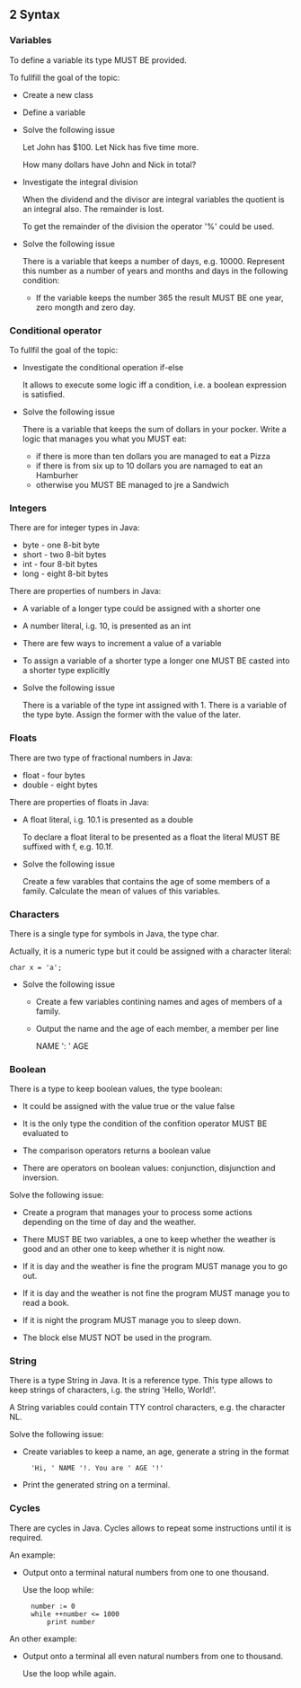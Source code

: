 ## 2 Syntax

### Variables

To define a variable its type MUST BE provided.

To fullfill the goal of the topic:

- Create a new class

- Define a variable

- Solve the following issue

    Let John has $100. Let Nick has five time more.

    How many dollars have John and Nick in total?

- Investigate the integral division

    When the dividend and the divisor are integral variables
    the quotient is an integral also. The remainder is lost.

    To get the remainder of the division the operator '%'
    could be used.

- Solve the following issue

    There is a variable that keeps a number of days, e.g. 10000.
    Represent this number as a number of years and months and days
    in the following condition:

    - If the variable keeps the number 365 the result MUST BE one year,
      zero mongth and zero day.

### Conditional operator

To fullfil the goal of the topic:

- Investigate the conditional operation if-else

    It allows to execute some logic iff a condition, i.e. a boolean expression
    is satisfied.

- Solve the following issue

    There is a variable that keeps the sum of dollars in your pocker. Write
    a logic that manages you what you MUST eat:

    - if there is more than ten dollars you are managed to eat a Pizza
    - if there is from six up to 10 dollars you are namaged to eat an Hamburher
    - otherwise you MUST BE managed to jre a Sandwich

### Integers

There are for integer types in Java:

- byte - one 8-bit byte
- short - two 8-bit bytes
- int - four 8-bit bytes
- long - eight 8-bit bytes

There are properties of numbers in Java:

- A variable of a longer type could be assigned with a shorter one

- A number literal, i.g. 10, is presented as an int

- There are few ways to increment a value of a variable

- To assign a variable of a shorter type a longer one MUST BE casted into
  a shorter type explicitly

- Solve the following issue

    There is a variable of the type int assigned with 1. There is a variable
    of the type byte. Assign the former with the value of the later.

### Floats

There are two type of fractional numbers in Java:

- float - four bytes
- double - eight bytes

There are properties of floats in Java:

- A float literal, i.g. 10.1 is presented as a double

    To declare a float literal to be presented as a float the literal
    MUST BE suffixed with f, e.g. 10.1f.

- Solve the following issue

    Create a few varables that contains the age of some members of a family.
    Calculate the mean of values of this variables.

### Characters

There is a single type for symbols in Java, the type char.

Actually, it is a numeric type but it could be assigned with
a character literal:

    char x = 'a';

- Solve the following issue

    - Create a few variables contining names and ages of members of a family.

    - Output the name and the age of each member, a member per line

        NAME ': ' AGE

### Boolean

There is a type to keep boolean values, the type boolean:

- It could be assigned with the value true or the value false

- It is the only type the condition of the confition operator MUST BE
  evaluated to

- The comparison operators returns a boolean value

- There are operators on boolean values: conjunction, disjunction and
  inversion.

Solve the following issue:

- Create a program that manages your to process some actions depending on
  the time of day and the weather.

- There MUST BE two variables, a one to keep whether the weather is good and
  an other one to keep whether it is night now.

- If it is day and the weather is fine the program MUST manage you to go out.

- If it is day and the weather is not fine the program MUST manage you to read
  a book.

- If it is night the program MUST manage you to sleep down.

- The block else MUST NOT be used in the program.

### String

There is a type String in Java. It is a reference type. This type allows to keep
strings of characters, i.g. the string 'Hello, World!'.

A String variables could contain TTY control characters, e.g. the character NL.

Solve the following issue:

- Create variables to keep a name, an age, generate a string in the format

        'Hi, ' NAME '!. You are ' AGE '!'

- Print the generated string on a terminal.

### Cycles

There are cycles in Java. Cycles allows to repeat some instructions until it is
required.

An example:

- Output onto a terminal natural numbers from one to one thousand.

    Use the loop while:

        number := 0
        while ++number <= 1000
            print number

An other example:

- Output onto a terminal all even natural numbers from one to thousand.

    Use the loop while again.

